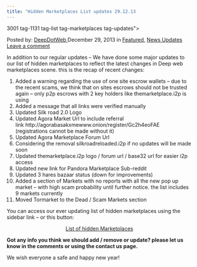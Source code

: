 ```yaml
---
title: "Hidden Marketplaces List updates 29.12.13
---
```

3001  tag-1131 tag-list tag-marketplaces tag-updates">

<span>Posted by: <a href="https://www.deepdotweb.com/author/admin/" title="">DeepDotWeb </a></span>
<span>December 29, 2013</span>
<span>in <a href="https://www.deepdotweb.com/category/deepdot-news/" rel="category tag">Featured</a>, <a href="https://www.deepdotweb.com/category/news-updates/" rel="category tag">News Updates</a></span>
<span><a href="https://www.deepdotweb.com/2013/12/29/hidden-marketplaces-list-updates-29-12-13/#respond">Leave a comment</a></span>


<p>In addition to our regular updates &#8211; We have done some major updates to our list of hidden marketplaces to reflect the latest changes in Deep web marketplaces scene. this is the recap of recent changes:</p>
<ol>
<li>Added a warning regarding the use of one site escrow wallets &#8211; due to the recent scams, we think that on sites escrows should not be trusted again &#8211; only p2p escrows with 2 key holders like themarketplace.i2p is using</li>
<li>Added a message that all links were verified manually</li>
<li>Updated Silk road 2.0 Logo</li>
<li>Updated Agora Market Url to include referral link http://agorabasakxmewww.onion/register/Gc2h4eoFAE (registrations cannot be made without it)</li>
<li>Updated Agora Marketplace Forum Url</li>
<li>Considering the removal silkroadreloaded.i2p if no updates will be made soon</li>
<li>Updated themarketplace.i2p logo / forum url / base32 url for easier i2p access</li>
<li>Updated new link for Pandora Marketplace Sub-reddit</li>
<li>Updated 3 hares bazaar status (down for improvements)</li>
<li>Added a section of Markets with no reports with all the new pop up market &#8211; with high scam probability until further notice. the list includes 9 markets currently</li>
<li>Moved Tormarket to the Dead / Scam Markets section</li>
</ol>
<p>You can access our ever updating list of hidden marketplaces using the sidebar link &#8211; or this button:</p>
<p style="text-align: center;"><a href=" http://www.deepdotweb.com/2013/10/28/updated-llist-of-hidden-marketplaces-tor-i2p/" target="_blank" class="shortc-button medium red">List of hidden Marketplaces</a>
<p><strong>Got any info you think we should add / remove or update? please let us know in the comments or using the contact us page.</strong></p>
<p>We wish everyone a safe and happy new year!</p>
<p>&nbsp;</p>
</div>
<span style="display:none"><a href="https://www.deepdotweb.com/tag/291213/" rel="tag">291213</a>  <a href="https://www.deepdotweb.com/tag/list/" rel="tag">list</a> <a href="https://www.deepdotweb.com/tag/marketplaces/" rel="tag">marketplaces</a> <a href="https://www.deepdotweb.com/tag/updates/" rel="tag">updates</a>

Updated: 2013-12-29